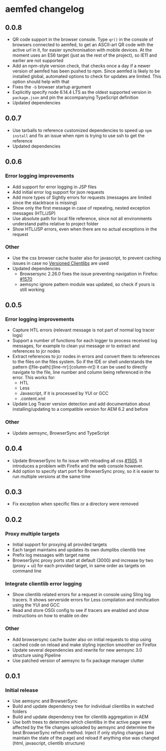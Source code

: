 # aemfed changelog

## 0.0.8

- QR code support in the browser console. Type `qr()` in the console of browsers connected to aemfed, to get an ASCII-art QR code with the active url in it, for easier synchronisation with mobile devices. At the moment uses an ES6 target (just as the rest of the project), so IE11 and earlier are not supported
- Add an npm-style version check, that checks once a day if a newer version of aemfed has been pushed to npm. Since aemfed is likely to be installed global, automated options to check for updates are limited. This option should help with that
- Fixes the `-b` browser startup argument
- Explicitly specify node 6.14.4 LTS as the oldest supported version in `package.json` and pin the accompanying TypeScript definition
- Updated dependencies

## 0.0.7

- Use tarballs to reference customized dependencies to speed up `npm install` and fix an issue when npm is trying to use ssh to get the reference
- Updated dependencies

## 0.0.6

### Error logging improvements

- Add support for error logging in JSP files
- Add initial error log support for json requests
- Add more types of Sightly errors for requests (messages are limited since the stacktrace is missing)
- Show only the first message in case of repeating, nested exception messages (HTL/JSP)
- Use absolute path for local file reference, since not all environments understand paths relative to project folder
- Show HTL/JSP errors, even when there are no actual exceptions in the request

### Other

- Use the css browser cache buster also for javascript, to prevent caching issues in case no [Versioned Clientlibs](https://adobe-consulting-services.github.io/acs-aem-commons/features/versioned-clientlibs/index.html) are used
- Updated dependencies
  - Browsersync 2.26.0 fixes the issue preventing navigation in Firefox: [#1570](https://github.com/BrowserSync/browser-sync/issues/1570)
  - aemsync ignore pattern module was updated, so check if yours is still working

## 0.0.5

### Error logging improvements

- Capture HTL errors (relevant message is not part of normal log tracer logs)
- Support a number of functions for each logger to process received log messages, for example to clean yui message or to extract and references to jcr nodes
- Extract references to jcr nodes in errors and convert them to references to the files on the files system. So if the IDE or shell understands the pattern ([file-path]:[line-nr]:[column-nr]) it can be used to directly navigate to the file, line number and column being referenced in the error. This works for:
  - HTL
  - Less
  - Javascript, if it is processed by YUI or GCC
  - .content.xml
- Update Log Tracer version detection and add documentation about installing/updating to a compatible version for AEM 6.2 and before

### Other

- Update aemsync, BrowserSync and TypeScript

## 0.0.4

- Update BrowserSync to fix issue with reloading all css [#1505](https://github.com/BrowserSync/browser-sync/issues/1505). It introduces a problem with Firefix and the web console however.
- Add option to specify start port for BrowserSync proxy, so it is easier to run multiple versions at the same time

## 0.0.3

- Fix exception when specific files or a directory were removed

## 0.0.2

### Proxy multiple targets

- Initial support for proxying all provided targets
- Each target maintains and updates its own dumplibs clientlib tree
- Prefix log messages with target name
- BrowserSync proxy ports start at default (3000) and increase by two (proxy + ui) for each provided target, in same order as targets on command line

### Integrate clientlib error logging

- Show clientlib related errors for a request in console using Sling log tracers. It shows serverside errors for Less compilation and minification using the YUI and GCC
- Read and store OSGi config to see if tracers are enabled and show instructions on how to enable on dev

### Other

- Add browsersync cache buster also on initial requests to stop using cached code on reload and make styling injection smoother on Firefox
- Update several dependencies and rewrite for new aemsync 3.0 structure using Pipeline
- Use patched version of aemsync to fix package manager clutter

## 0.0.1

### Initial release

- Use aemsync and BrowserSync
- Build and update dependency tree for individual clientlibs in watched folders
- Build and update dependency tree for clientlib aggregation in AEM
- Use both trees to determine which clientlibs in the active page were affected by the file changes uploaded by aemsync and determine the best BrowserSync refresh method. Inject if only styling changes (and maintain the state of the page) and reload if anything else was changed (html, javascript, clientlib structure)
